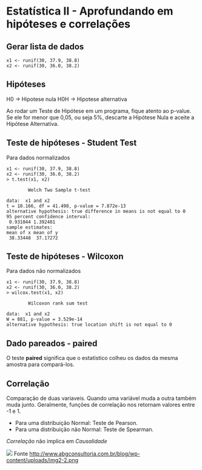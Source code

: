 # Estatística II - Aprofundando em hipóteses e correlações

## Gerar lista de dados

```
x1 <- runif(30, 37.9, 38.8)
x2 <- runif(30, 36.0, 38.2)
```

## Hipóteses

H0 -> Hipotese nula
H0H -> Hipotese alternativa

Ao rodar um Teste de Hipótese em um programa, fique atento ao p-value. Se ele for menor que 0,05, ou seja 5%, descarte a Hipótese Nula e aceite a Hipótese Alternativa.

## Teste de hipóteses - Student Test

Para dados normalizados

```
x1 <- runif(30, 37.9, 38.8)
x2 <- runif(30, 36.0, 38.2)
> t.test(x1, x2)

        Welch Two Sample t-test

data:  x1 and x2
t = 10.166, df = 41.498, p-value = 7.872e-13
alternative hypothesis: true difference in means is not equal to 0
95 percent confidence interval:
 0.931044 1.392481
sample estimates:
mean of x mean of y
 38.33448  37.17272
```

## Teste de hipóteses - Wilcoxon

Para dados não normalizados

```
x1 <- runif(30, 37.9, 38.8)
x2 <- runif(30, 36.0, 38.2)
> wilcox.test(x1, x2)

        Wilcoxon rank sum test

data:  x1 and x2
W = 881, p-value = 3.529e-14
alternative hypothesis: true location shift is not equal to 0
```

## Dado pareados - paired

O teste <b>paired</b> significa que o estatístico colheu os dados da mesma amostra para compará-los.

## Correlação

Comparação de duas variaveis. Quando uma variável muda a outra também muda junto. Geralmente, funções de correlação nos retornam valores entre -1 e 1.

<ul>
<li>Para uma distribuição Normal: Teste de Pearson.</li>
<li>Para uma distribuição não Normal: Teste de Spearman.</li>
</ul>

<em>Correlação</em> não implica em <em>Causalidade</em>

<img src="http://www.abgconsultoria.com.br/blog/wp-content/uploads/img2-2.png">
Fonte <a href="http://www.abgconsultoria.com.br/blog/wp-content/uploads/img2-2.png">http://www.abgconsultoria.com.br/blog/wp-content/uploads/img2-2.png</a>